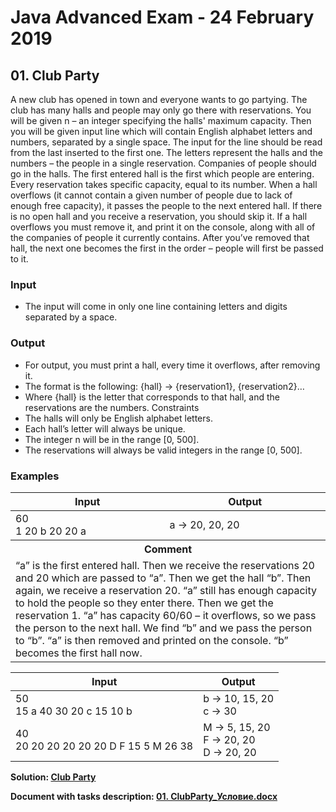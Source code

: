 # Java Advanced Exam - 24 February 2019

## 01. Club Party

A new club has opened in town and everyone wants to go partying. The club has many halls and people may only go there with reservations.
You will be given n – an integer specifying the halls' maximum capacity. Then you will be given input line which will contain English alphabet letters and numbers, separated by a single space. The input for the line should be read from the last inserted to the first one. The letters represent the halls and the numbers – the people in a single reservation. Companies of people should go in the halls. The first entered hall is the first which people are entering. Every reservation takes specific capacity, equal to its number.
When a hall overflows (it cannot contain a given number of people due to lack of enough free capacity), it passes the people to the next entered hall. If there is no open hall and you receive a reservation, you should skip it.
If a hall overflows you must remove it, and print it on the console, along with all of the companies of people it currently contains. After you’ve removed that hall, the next one becomes the first in the order – people will first be passed to it. 

### Input

- The input will come in only one line containing letters and digits separated by a space.

### Output

- For output, you must print a hall, every time it overflows, after removing it.
- The format is the following: {hall} -> {reservation1}, {reservation2}…
- Where {hall} is the letter that corresponds to that hall, and the reservations are the numbers. Constraints
- The halls will only be English alphabet letters.
- Each hall’s letter will always be unique.
- The integer n will be in the range \[0, 500].
- The reservations will always be valid integers in the range \[0, 500].

### Examples

<table>
<thead>
<tr>
<th>Input</th>
<th>Output</th>
</tr>
</thead>
<tbody>
<tr>
<td>60<br>1 20 b 20 20 a</td>
<td>a -> 20, 20, 20</td>
</tr>
<tr>
<th colspan="2">Comment</th>
</tr>
<tr>
<td colspan="2">“a” is the first entered hall. Then we receive the reservations 20 and 20 which are passed to “a”. Then we get the hall “b”. Then again, we receive a reservation 20. “a” still has enough capacity to hold the people so they enter there. Then we get the reservation 1. “a” has capacity 60/60 – it overflows, so we pass the person to the next hall. We find “b” and we pass the person to “b”. “a” is then removed and printed on the console. “b” becomes the first hall now.</td>
</tr>
</tbody>
</table>

<table>
<thead>
<tr>
<th>Input</th>
<th>Output</th>
</tr>
</thead>
<tbody>
<tr>
<td>50<br>15 a 40 30 20 c 15 10 b</td>
<td>b -> 10, 15, 20<br>c -> 30</td>
</tr>
<tr>
<td>40<br>20 20 20 20 20 20 D F 15 5 M 26 38</td>
<td>M -> 5, 15, 20<br>F -> 20, 20<br>D -> 20, 20</td>
</tr>
</tbody>
</table>

<p><b>Solution: <a href="./Ex01ClubParty.java">Club Party</a></b></p>

<p><b>Document with tasks description: <a href="../../resources/Z_Exam24Feb2019/01. ClubParty_Условие.docx">01. ClubParty_Условие.docx</a></b></p>
